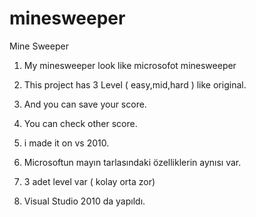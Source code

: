 # minesweeper
Mine Sweeper

1. My minesweeper look like microsofot minesweeper
2. This project has 3 Level ( easy,mid,hard ) like original.
3. And you can save your score.
4. You can check other score.
3. i made it on vs 2010.

1. Microsoftun mayın tarlasındaki özelliklerin aynısı var.
2. 3 adet level var ( kolay orta zor)
3. Visual Studio 2010 da yapıldı.
